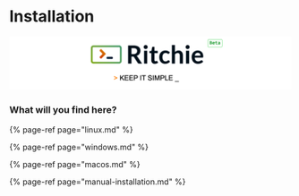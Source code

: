 # Installation

![](../../.gitbook/assets/ritchie-banner.png)

### What will you find here?  

{% page-ref page="linux.md" %}

{% page-ref page="windows.md" %}

{% page-ref page="macos.md" %}

{% page-ref page="manual-installation.md" %}



